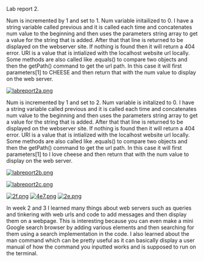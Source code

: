 
Lab report 2.

Num is incremented by 1 and set to 1.
Num variable initailized to 0.
I have a string variable called previous and it is called each time and concatenates num value to the beginning and then uses the parameters string array to get a value for the string that is added. After that that line is returned to be displayed on the webserver site. If nothing is found then it will return a 404 error. URI is a value that is intialized with the localhost website url locally. Some methods are also called like .equals() to compare two objects and then the getPath() command to get the url path. In this case it will first parameters[1] to CHEESE and then return that with the num value to display on the web server.

[![labreport2a.png](https://i.postimg.cc/hGC4y0K4/labreport2a.png)](https://postimg.cc/McQ8XVcg)

Num is incremented by 1 and set to 2.
Num variable is initalized to 0.
I have a string variable called previous and it is called each time and concatenates num value to the beginning and then uses the parameters string array to get a value for the string that is added. After that that line is returned to be displayed on the webserver site. If nothing is found then it will return a 404 error. URI is a value that is intialized with the localhost website url locally. Some methods are also called like .equals() to compare two objects and then the getPath() command to get the url path. In this case it will first parameters[1] to I love cheese and then return that with the num value to display on the web server.

[![labreport2b.png](https://i.postimg.cc/vT5ss7wV/labreport2b.png)](https://postimg.cc/H8WK0yxY)

[![labreport2c.png](https://i.postimg.cc/2SkfsBc1/labreport2c.png)](https://postimg.cc/7fWc7by4)

[![2f.png](https://i.postimg.cc/jjbVKnSV/2f.png)](https://postimg.cc/ts2vNT6D)
[![4e7.png](https://i.postimg.cc/T3zZJ7Lv/4e7.png)](https://postimg.cc/cvc9scBF)
[![2e.png](https://i.postimg.cc/CKR90Cjx/2e.png)](https://postimg.cc/DWKxdXj9)

In week 2 and 3 I learned many things about web servers such as queries and tinkering with web urls and code to add messages and then display them on a webpage. This is interesting because you can even make a mini Google search browser by adding various elements and then searching for them using a search implementation in the code. I also learned about the man command which can be pretty useful as it can basically display a user manual of how the command you inputted works and is supposed to run on the terminal.
